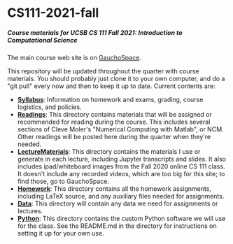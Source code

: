 # CS111-2021-fall

##### Course materials for UCSB CS 111 Fall 2021: Introduction to Computational Science

The main course web site is on [GauchoSpace](https://gauchospace.ucsb.edu/courses/course/view.php?id=112387).

This repository will be updated throughout the quarter with course materials. You should probably just clone it to your own computer, and do a "git pull" every now and then to keep it up to date. Current contents are:

- [**Syllabus**](Syllabus/): Information on homework and exams, grading, course logistics, and policies.
- [**Readings**](Readings/): This directory contains materials that will be assigned or recommended for reading during the course. This includes several sections of Cleve Moler's "Numerical Computing with Matlab", or NCM. Other readings will be posted here during the quarter when they're needed.
- [**LectureMaterials**](LectureMaterials/): This directory contains the materials I use or generate in each lecture, including Jupyter transcripts and slides. It also includes ipad/whiteboard images from the Fall 2020 online CS 111 class. It doesn't include any recorded videos, which are too big for this site; to find those, go to GauchoSpace.
- [**Homework**](Homework/): This directory contains all the homework assignments, including LaTeX source, and any auxiliary files needed for assignments.
- [**Data**](Data/): This directory will contain any data we need for assignments or lectures.
- [**Python**](Python/): This directory contains the custom Python software we will use for the class. See the README.md in the directory for instructions on setting it up for your own use.

